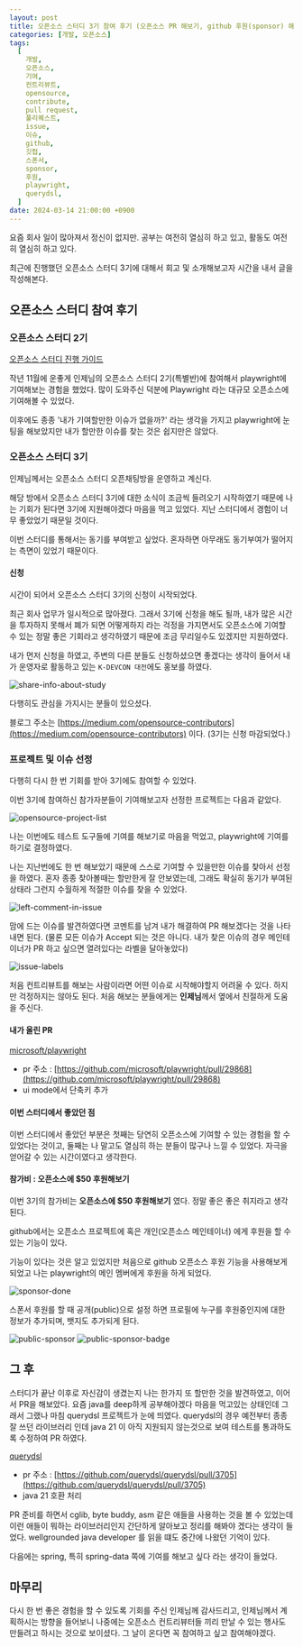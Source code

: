 ```yaml
---
layout: post
title: 오픈소스 스터디 3기 참여 후기 (오픈소스 PR 해보기, github 후원(sponsor) 해보기)
categories: [개발, 오픈소스]
tags:
  [
    개발,
    오픈소스,
    기여,
    컨트리뷰트,
    opensource,
    contribute,
    pull request,
    풀리퀘스트,
    issue,
    이슈,
    github,
    깃헙,
    스폰서,
    sponsor,
    후원,
    playwright,
    querydsl,
  ]
date: 2024-03-14 21:00:00 +0900
---
```


요즘 회사 일이 많아져서 정신이 없지만. 공부는 여전히 열심히 하고 있고, 활동도 여전히 열심히 하고 있다.

최근에 진행했던 오픈소스 스터디 3기에 대해서 회고 및 소개해보고자 시간을 내서 글을 작성해본다.

## 오픈소스 스터디 참여 후기

### 오픈소스 스터디 2기

[오픈소스 스터디 진행 가이드](https://jonghoonpark.com/2023/11/26/opensource-study)

작년 11월에 운좋게 인제님의 오픈소스 스터디 2기(특별반)에 참여해서 playwright에 기여해보는 경험을 했었다.
많이 도와주신 덕분에 Playwright 라는 대규모 오픈소스에 기여해볼 수 있었다.

이후에도 종종 '내가 기여할만한 이슈가 없을까?' 라는 생각을 가지고 playwright에 눈팅을 해보았지만 내가 할만한 이슈를 찾는 것은 쉽지만은 않았다.

### 오픈소스 스터디 3기

인제님께서는 오픈소스 스터디 오픈채팅방을 운영하고 계신다.

해당 방에서 오픈소스 스터디 3기에 대한 소식이 조금씩 들려오기 시작하였기 때문에 나는 기회가 된다면 3기에 지원해야겠다 마음을 먹고 있었다. 지난 스터디에서 경험이 너무 좋았었기 때문일 것이다.

이번 스터디를 통해서는 동기를 부여받고 싶었다. 혼자하면 아무래도 동기부여가 떨어지는 측면이 있었기 때문이다.

#### 신청

시간이 되어서 오픈소스 스터디 3기의 신청이 시작되었다.

최근 회사 업무가 일시적으로 많아졌다. 그래서 3기에 신청을 해도 될까, 내가 많은 시간을 투자하지 못해서 폐가 되면 어떻게하지 라는 걱정을 가지면서도 오픈소스에 기여할 수 있는 정말 좋은 기회라고 생각하였기 때문에 조금 무리일수도 있겠지만 지원하였다.

내가 먼저 신청을 하였고, 주변의 다른 분들도 신청하셨으면 좋겠다는 생각이 들어서 내가 운영자로 활동하고 있는 `K-DEVCON 대전`에도 홍보를 하였다.

![share-info-about-study](/assets/images/2024-03-14-opensource-study-2/share-info-about-study.jpeg)

다행히도 관심을 가지시는 분들이 있으셨다.

블로그 주소는 [https://medium.com/opensource-contributors](https://medium.com/opensource-contributors) 이다. (3기는 신청 마감되었다.)

### 프로젝트 및 이슈 선정

다행히 다시 한 번 기회를 받아 3기에도 참여할 수 있었다.

이번 3기에 참여하신 참가자분들이 기여해보고자 선정한 프로젝트는 다음과 같았다.

![opensource-project-list](/assets/images/2024-03-14-opensource-study-2/opensource-project-list.png)

나는 이번에도 테스트 도구들에 기여를 해보기로 마음을 먹었고, playwright에 기여를 하기로 결정하였다.

나는 지난번에도 한 번 해보았기 때문에 스스로 기여할 수 있을만한 이슈를 찾아서 선정을 하였다.
혼자 종종 찾아볼때는 할만한게 잘 안보였는데, 그래도 확실히 동기가 부여된 상태라 그런지 수월하게 적절한 이슈를 찾을 수 있었다.

![left-comment-in-issue](/assets/images/2024-03-14-opensource-study-2/left-comment-in-issue.png)

맘에 드는 이슈를 발견하였다면 코멘트를 남겨 내가 해결하여 PR 해보겠다는 것을 나타내면 된다.
(물론 모든 이슈가 Accept 되는 것은 아니다. 내가 찾은 이슈의 경우 메인테이너가 PR 하고 싶으면 열려있다는 라벨을 달아놓았다)

![issue-labels](/assets/images/2024-03-14-opensource-study-2/issue-labels.png)

처음 컨트리뷰트를 해보는 사람이라면 어떤 이슈로 시작해야할지 어려울 수 있다.
하지만 걱정하지는 않아도 된다. 처음 해보는 분들에게는 **인제님**께서 옆에서 친절하게 도움을 주신다.

#### 내가 올린 PR

[microsoft/playwright](https://github.com/microsoft/playwright)

- pr 주소 : [https://github.com/microsoft/playwright/pull/29868](https://github.com/microsoft/playwright/pull/29868)
- ui mode에서 단축키 추가

#### 이번 스터디에서 좋았던 점

이번 스터디에서 좋았던 부분은
첫째는 당연히 오픈소스에 기여할 수 있는 경험을 할 수 있었다는 것이고,
둘째는 나 말고도 열심히 하는 분들이 많구나 느낄 수 있었다. 자극을 얻어갈 수 있는 시간이였다고 생각한다.

#### 참가비 : 오픈소스에 $50 후원해보기

이번 3기의 참가비는 **오픈소스에 $50 후원해보기** 였다. 정말 좋은 좋은 취지라고 생각된다.

github에서는 오픈소스 프로젝트에 혹은 개인(오픈소스 메인테이너) 에게 후원을 할 수 있는 기능이 있다.

기능이 있다는 것은 알고 있었지만 처음으로 github 오픈소스 후원 기능을 사용해보게 되었고 나는 playwright의 메인 멤버에게 후원을 하게 되었다.

![sponsor-done](/assets/images/2024-03-14-opensource-study-2/sponsor-done.png)

스폰서 후원를 할 때 공개(public)으로 설정 하면 프로필에 누구를 후원중인지에 대한 정보가 추가되며, 뱃지도 추가되게 된다.

![public-sponsor](/assets/images/2024-03-14-opensource-study-2/public-sponsor.png)
![public-sponsor-badge](/assets/images/2024-03-14-opensource-study-2/public-sponsor-badge.png)

## 그 후

스터디가 끝난 이후로 자신감이 생겼는지 나는 한가지 또 할만한 것을 발견하였고, 이어서 PR을 해보았다.
요즘 java를 deep하게 공부해야겠다 마음을 먹고있는 상태인데 그래서 그랬나 마침 querydsl 프로젝트가 눈에 띄였다.
querydsl의 경우 예전부터 종종 잘 쓰던 라이브러리 인데 java 21 이 아직 지원되지 않는것으로 보여 테스트를 통과하도록 수정하여 PR 하였다.

[querydsl](https://github.com/querydsl/querydsl)

- pr 주소 : [https://github.com/querydsl/querydsl/pull/3705](https://github.com/querydsl/querydsl/pull/3705)
- java 21 호환 처리

PR 준비를 하면서 cglib, byte buddy, asm 같은 애들을 사용하는 것을 볼 수 있었는데
이런 애들이 뭐하는 라이브러리인지 간단하게 알아보고 정리를 해봐야 겠다는 생각이 들었다.
wellgrounded java developer 를 읽을 떄도 중간에 나왔던 기억이 있다.

다음에는 spring, 특히 spring-data 쪽에 기여를 해보고 싶다 라는 생각이 들었다.

## 마무리

다시 한 번 좋은 경험을 할 수 있도록 기회를 주신 인제님께 감사드리고,
인제님께서 계획하시는 방향을 들어보니 나중에는 오픈소스 컨트리뷰터들 끼리 만날 수 있는 행사도 만들려고 하시는 것으로 보이셨다.
그 날이 온다면 꼭 참여하고 싶고 참여해야겠다.
